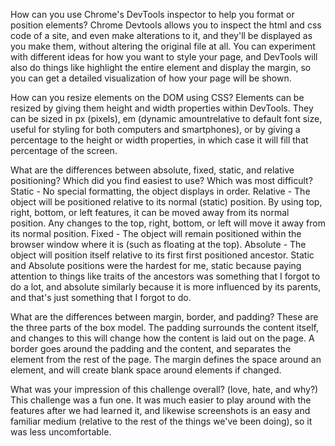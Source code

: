 How can you use Chrome's DevTools inspector to help you format or position elements? 
Chrome Devtools allows you to inspect the html and css code of a site, and even make alterations to it, and they'll be displayed as you make them, without altering the original file at all. You can experiment with different ideas for how you want to style your page, and DevTools will also do things like highlight the entire element and display the margin, so you can get a detailed visualization of how your page will be shown. 

How can you resize elements on the DOM using CSS?
Elements can be resized by giving them height and width properties within DevTools. They can be sized in px (pixels), em (dynamic amountrelative to default font size, useful for styling for both computers and smartphones), or by giving a percentage to the height or width properties, in which case it will fill that percentage of the screen.

What are the differences between absolute, fixed, static, and relative positioning? Which did you find easiest to use? Which was most difficult?
Static - No special formatting, the object displays in order.
Relative - The object will be positioned relative to its normal (static) position. By using top, right, bottom, or left features, it can be moved away from its normal position. Any changes to the top, right, bottom, or left will move it away from its normal position.
Fixed - The object will remain positioned within the browser window where it is (such as floating at the top).
Absolute - The object will position itself relative to its first first positioned ancestor. 
Static and Absolute positions were the hardest for me, static because paying attention to things like traits of the ancestors was something that I forgot to do a lot, and absolute similarly because it is more influenced by its parents, and that's just something that I forgot to do.

What are the differences between margin, border, and padding?
These are the three parts of the box model. The padding surrounds the content itself, and changes to this will change how the content is laid out on the page. A border goes around the padding and the content, and separates the element from the rest of the page. The margin defines the space around an element, and will create blank space around elements if changed.

What was your impression of this challenge overall? (love, hate, and why?)
This challenge was a fun one. It was much easier to play around with the features after we had learned it, and likewise screenshots is an easy and familiar medium (relative to the rest of the things we've been doing), so it was less uncomfortable. 